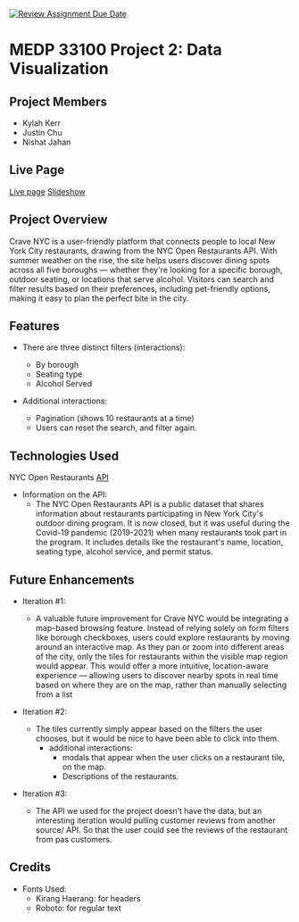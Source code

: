 [![Review Assignment Due Date](https://classroom.github.com/assets/deadline-readme-button-22041afd0340ce965d47ae6ef1cefeee28c7c493a6346c4f15d667ab976d596c.svg)](https://classroom.github.com/a/SwTV4Aya)
# MEDP 33100 Project 2: Data Visualization
## **Project Members**
* Kylah Kerr 
* Justin Chu
* Nishat Jahan

## Live Page
[Live page](https://knj-project2.glitch.me/)
[Slideshow](https://www.figma.com/design/Y9FHK6Q0S5I6sUBnjWi1uQ/Crave-NYC-slide-deck?node-id=0-1&t=jk2GgJoJ3rqc4fz8-1)


## **Project Overview**
Crave NYC is a user-friendly platform that connects people to local New York City restaurants, drawing from the NYC Open Restaurants API. With summer weather on the rise, the site helps users discover dining spots across all five boroughs — whether they're looking for a specific borough, outdoor seating, or locations that serve alcohol. Visitors can search and filter results based on their preferences, including pet-friendly options, making it easy to plan the perfect bite in the city.

## **Features**

- There are three distinct filters (interactions):
    - By borough 
    - Seating type
    - Alcohol Served

- Additional interactions:
    - Pagination (shows 10 restaurants at a time)
    - Users can reset the search, and filter again.


## **Technologies Used**

NYC Open Restaurants [API](https://data.cityofnewyork.us/resource/43nn-pn8j.json)

- Information on the API:
    - The NYC Open Restaurants API is a public dataset that shares information about restaurants participating in New York City's outdoor dining program. It is now closed, but it was useful during the Covid-19 pandemic (2019-2021) when many restaurants took part in the program. It includes details like the restaurant's name, location, seating type, alcohol service, and permit status. 


## **Future Enhancements**

- Iteration #1:
    - A valuable future improvement for Crave NYC would be integrating a map-based browsing feature. Instead of relying solely on form filters like borough checkboxes, users could explore restaurants by moving around an interactive map. As they pan or zoom into different areas of the city, only the tiles for restaurants within the visible map region would appear. This would offer a more intuitive, location-aware experience — allowing users to discover nearby spots in real time based on where they are on the map, rather than manually selecting from a list

- Iteration #2: 
    - The tiles currently simply appear based on the filters the user chooses, but it would be nice to have been able to click into them. 
        - additional interactions:
            - modals  that appear when the user clicks on a restaurant tile, on the map. 
            - Descriptions of the restaurants.

- Iteration #3:
    - The API we used for the project doesn’t have the data, but an interesting iteration would pulling customer reviews from another source/ API. So that the user could see the reviews of the restaurant from pas customers. 


## **Credits**
- Fonts Used:
    - Kirang Haerang: for headers
    - Roboto: for regular text

